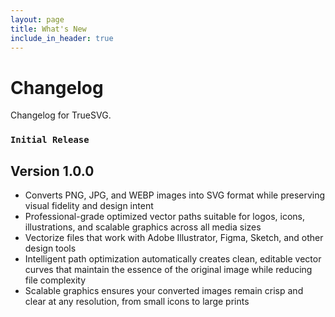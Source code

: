 ```yaml
---
layout: page
title: What's New
include_in_header: true
---
```


# Changelog
Changelog for TrueSVG.

### `Initial Release`
## **Version 1.0.0**
- Converts PNG, JPG, and WEBP images into SVG format while preserving visual fidelity and design intent
- Professional-grade optimized vector paths suitable for logos, icons, illustrations, and scalable graphics across all media sizes
- Vectorize files that work with Adobe Illustrator, Figma, Sketch, and other design tools
- Intelligent path optimization automatically creates clean, editable vector curves that maintain the essence of the original image while reducing file complexity
- Scalable graphics ensures your converted images remain crisp and clear at any resolution, from small icons to large prints
